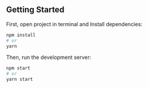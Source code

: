 
## Getting Started

First, open project in terminal and Install dependencies:

```bash
npm install
# or
yarn

```

Then, run the development server:

```bash
npm start
# or
yarn start

```